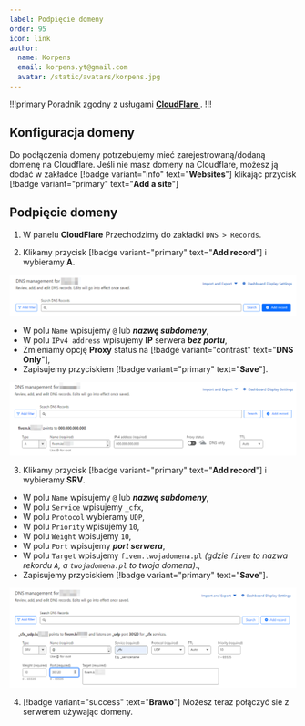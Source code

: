 ```yaml
---
label: Podpięcie domeny
order: 95
icon: link
author:
  name: Korpens
  email: korpens.yt@gmail.com
  avatar: /static/avatars/korpens.jpg
---
```

!!!primary
Poradnik zgodny z usługami <a href="https://dash.cloudflare.com/" target="_blank">**CloudFlare**
</a>.
!!!

## Konfiguracja domeny

Do podłączenia domeny potrzebujemy mieć zarejestrowaną/dodaną domenę na Cloudflare. Jeśli nie masz domeny na Cloudflare, możesz ją dodać w zakładce [!badge variant="info" text="**Websites**"] klikając przycisk [!badge variant="primary" text="**Add a site**"]

## Podpięcie domeny

1. W panelu **CloudFlare** Przechodzimy do zakładki `DNS > Records`.

2. Klikamy przycisk [!badge variant="primary" text="**Add record**"] i wybieramy **A**.


![](/static/fivem/cld1.png)


* W polu `Name` wpisujemy `@` lub ***nazwę subdomeny***,<br>
* W polu `IPv4 address` wpisujemy **IP** serwera ***bez portu***,<br>
* Zmieniamy opcję **Proxy** status na [!badge variant="contrast" text="**DNS Only**"],
* Zapisujemy przyciskiem [!badge variant="primary" text="**Save**"].


![](/static/fivem/cld2.png)


3. Klikamy przycisk [!badge variant="primary" text="**Add record**"] i wybieramy **SRV**.
* W polu `Name` wpisujemy `@` lub ***nazwę subdomeny***,<br>
* W polu `Service` wpisujemy `_cfx`,<br>
* W polu `Protocol` wybieramy `UDP`,<br>
* W polu `Priority` wpisujemy `10`,<br>
* W polu `Weight` wpisujemy `10`,<br>
* W polu `Port` wpisujemy ***port serwera***,<br>
* W polu `Target` wpisujemy `fivem.twojadomena.pl` *(gdzie `fivem` to nazwa rekordu `A`, a `twojadomena.pl` to twoja domena)*.,<br>
* Zapisujemy przyciskiem [!badge variant="primary" text="**Save**"].


![](/static/fivem/cld3.png)


4. [!badge variant="success" text="**Brawo**"] Możesz teraz połączyć sie z serwerem używając domeny.